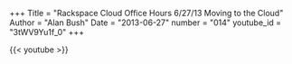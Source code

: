 +++
Title = "Rackspace Cloud Office Hours  6/27/13  Moving to the Cloud"
Author = "Alan Bush"
Date = "2013-06-27"
number = "014"
youtube_id = "3tWV9Yu1f_0"
+++

{{< youtube >}}
